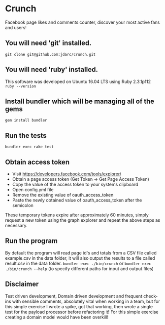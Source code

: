 
# Crunch
Facebook page likes and comments counter, discover your most active fans and users!
##	You will need 'git' installed.
`git clone git@github.com:jdarc/crunch.git`
## You will need 'ruby' installed.
This software was developed on Ubuntu 16.04 LTS using Ruby 2.3.1p112
`ruby --version`
## Install bundler which will be managing all of the gems
`gem install bundler`
## Run the tests
`bundler exec rake test`
## Obtain access token
* Visit https://developers.facebook.com/tools/explorer/
* Obtain a page access token (Get Token -> Get Page Access Token)
* Copy the value of the access token to your systems clipboard
* Open config.yml file
* Remove the existing value of oauth_access_token
* Paste the newly obtained value of oauth_access_token after the semicolon

These temporary tokens expire after approximately 60 minutes, simply request a new token using the graph explorer and repeat the above steps as necessary.
## Run the program
By default the program will read page id's and totals from a CSV file called example.csv in the data folder, it will also output the results to a file called result.csv in the data folder.
`bundler exec ./bin/crunch`
or
`bundler exec ./bin/crunch --help` (to specify different paths for input and output files)
## Disclaimer
Test driven development, Domain driven development and frequent check-ins with sensible comments, absolutely vital when working in a team, but for this simple exercise I wrote a spike, got that working, then wrote a single test for the payload processor before refactoring it! For this simple exercise creating a domain model would have been overkill!
